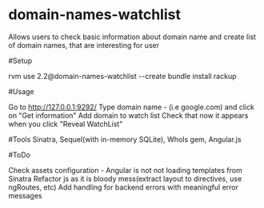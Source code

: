 # domain-names-watchlist
Allows users to check basic information about domain name and create list of domain names, that are interesting for user

#Setup

rvm use 2.2@domain-names-watchlist --create
bundle install
rackup

#Usage

Go to http://127.0.0.1:9292/
Type domain name - (i.e google.com) and click on "Get information"
Add domain to watch list
Check that now it appears when you click "Reveal WatchList"

#Tools
Sinatra, Sequel(with in-memory SQLite), WhoIs gem, Angular.js

#ToDo

Check assets configuration - Angular is not not loading templates from Sinatra
Refactor js as it is bloody mess(extract layout to directives, use ngRoutes, etc)
Add handling for backend errors with meaningful error messages
